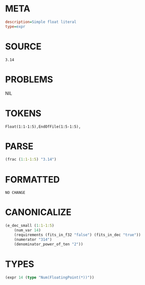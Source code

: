 # META
~~~ini
description=Simple float literal
type=expr
~~~
# SOURCE
~~~roc
3.14
~~~
# PROBLEMS
NIL
# TOKENS
~~~zig
Float(1:1-1:5),EndOfFile(1:5-1:5),
~~~
# PARSE
~~~clojure
(frac (1:1-1:5) "3.14")
~~~
# FORMATTED
~~~roc
NO CHANGE
~~~
# CANONICALIZE
~~~clojure
(e_dec_small (1:1-1:5)
	(num_var 14)
	(requirements (fits_in_f32 "false") (fits_in_dec "true"))
	(numerator "314")
	(denominator_power_of_ten "2"))
~~~
# TYPES
~~~clojure
(expr 14 (type "Num(FloatingPoint(*))"))
~~~

